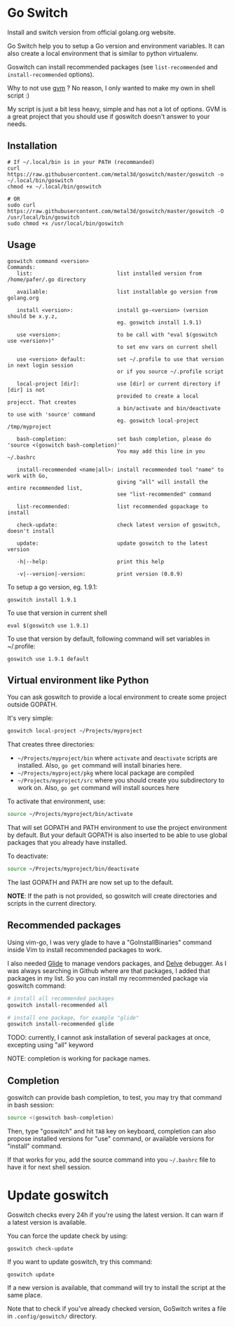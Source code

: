 # Go Switch

Install and switch version from official golang.org website.

Go Switch help you to setup a Go version and environment variables. It can also create a local environment that is similar to python virtualenv.

Goswitch can install recommended packages (see `list-recommended` and `install-recommended` options).

Why to not use [gvm](https://github.com/moovweb/gvm) ? No reason, I only wanted to make my own in shell script :)

My script is just a bit less heavy, simple and has not a lot of options. GVM is a great project that you should use if goswitch doesn't answer to your needs.

## Installation

```
# If ~/.local/bin is in your PATH (recommanded)
curl https://raw.githubusercontent.com/metal3d/goswitch/master/goswitch -o ~/.local/bin/goswitch
chmod +x ~/.local/bin/goswitch

# OR
sudo curl https://raw.githubusercontent.com/metal3d/goswitch/master/goswitch -O /usr/local/bin/goswitch
sudo chmod +x /usr/local/bin/goswitch
```


## Usage

```
goswitch command <version>
Commands:
   list:                           list installed version from /home/pafer/.go directory

   available:                      list installable go version from golang.org

   install <version>:              install go-<version> (version should be x.y.z,
                                   eg. goswitch install 1.9.1)

   use <version>:                  to be call with "eval $(goswitch use <version>)"
                                   to set env vars on current shell

   use <version> default:          set ~/.profile to use that version in next login session
                                   or if you source ~/.profile script

   local-project [dir]:            use [dir] or current directory if [dir] is not
                                   provided to create a local projecct. That creates
                                   a bin/activate and bin/deactivate to use with 'source' command
                                   eg. goswitch local-project /tmp/myproject

   bash-completion:                set bash completion, please do 'source <(goswitch bash-completion)'
                                   You may add this line in you ~/.bashrc

   install-recommended <name|all>: install recommended tool "name" to work with Go,
                                   giving "all" will install the entire recommended list,
                                   see "list-recommended" command

   list-recommended:               list recommended gopackage to install

   check-update:                   check latest version of goswitch, doesn't install

   update:                         update goswitch to the latest version

   -h|--help:                      print this help

   -v|--version|-version:          print version (0.0.9)
```


To setup a go version, eg. 1.9.1:

```
goswitch install 1.9.1
```

To use that version in current shell

```
eval $(goswitch use 1.9.1)
```


To use that version by default, following command will set variables in ~/.profile:

```
goswitch use 1.9.1 default
```

## Virtual environment like Python

You can ask goswitch to provide a local environment to create some project outside GOPATH.

It's very simple:

```bash
goswitch local-project ~/Projects/myproject
```

That creates three directories:

- `~/Projects/myproject/bin` where `activate` and `deactivate` scripts are installed. Also, `go get` command will install binaries here.
- `~/Projects/myproject/pkg` where local package are compiled
- `~/Projects/myproject/src` where you should create you subdirectory to work on. Also, `go get` command will install sources here


To activate that environment, use:

```bash
source ~/Projects/myproject/bin/activate
```

That will set GOPATH and PATH environment to use the project environment by default. But your default GOPATH is also inserted to be able to use global packages that you already have installed.

To deactivate:

```bash
source ~/Projects/myproject/bin/deactivate
```

The last GOPATH and PATH are now set up to the default.

**NOTE**: If the path is not provided, so goswitch will create directories and scripts in the current directory.

## Recommended packages

Using vim-go, I was very glade to have a "GoInstallBinaries" command inside Vim to install recommended packages to work.

I also needed [Glide](https://github.com/Masterminds/glide) to manage vendors packages, and [Delve](https://github.com/derekparker/delve) debugger. As I was always searching in Github where are that packages, I added that packages in my list. So you can install my recommended package via goswitch command:

```bash
# install all recommended packages
goswitch install-recommended all

# install one package, for example "glide"
goswitch install-recommended glide
```

TODO: currently, I cannot ask installation of several packages at once, excepting using "all" keyword

NOTE: completion is working for package names.

## Completion

goswitch can provide bash completion, to test, you may try that command in bash session:

```bash
source <(goswitch bash-completion)
```

Then, type "goswitch" and hit `TAB` key on keyboard, completion can also propose installed versions for "use" command, or available versions for "install" command.

If that works for you, add the source command into you `~/.bashrc` file to have it for next shell session.


# Update goswitch

Goswitch checks every 24h if you're using the latest version. It can warn if a latest version is available.

You can force the update check by using:

```
goswitch check-update
```

If you want to update goswitch, try this command:

```
goswitch update
```

If a new version is available, that command will try to install the script at the same place.

Note that to check if you've already checked version, GoSwitch writes a file in `.config/goswitch/` directory.
